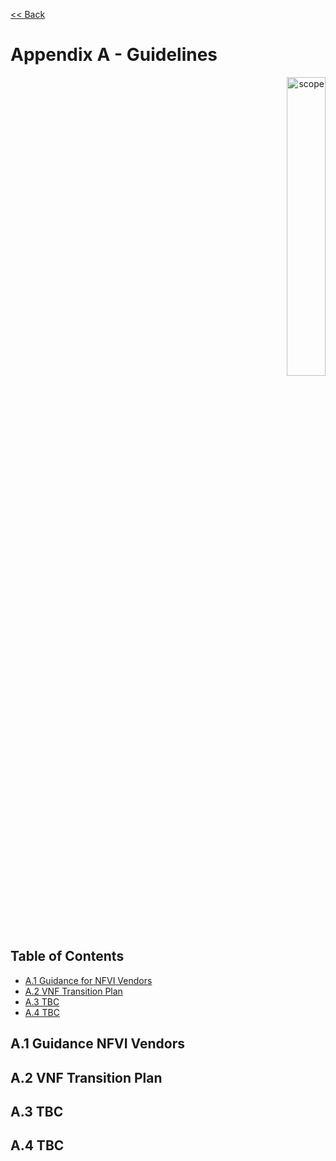 [<< Back](../../openstack)
# Appendix A - Guidelines
<p align="right"><img src="../figures/bogo_ifo.png" alt="scope" title="Scope" width="35%"/></p>

## Table of Contents
* [A.1 Guidance for NFVI Vendors](#A.1)
* [A.2 VNF Transition Plan](#A.2)
* [A.3 TBC](#A.3)
* [A.4 TBC](#A.4)

<a name="A.1"></a>
## A.1 Guidance NFVI Vendors

<a name="A.2"></a>
## A.2 VNF Transition Plan

<a name="A.3"></a>
## A.3 TBC

<a name="A.4"></a>
## A.4 TBC

